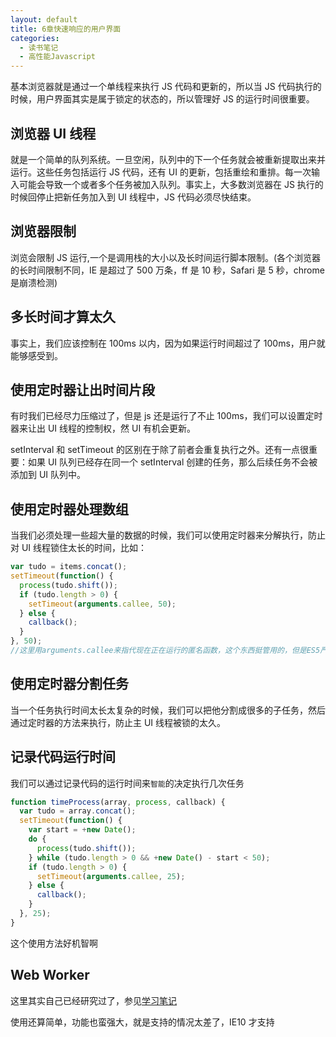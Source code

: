 ```yaml
---
layout: default
title: 6章快速响应的用户界面
categories:
  - 读书笔记
  - 高性能Javascript
---
```


基本浏览器就是通过一个单线程来执行 JS 代码和更新的，所以当 JS 代码执行的时候，用户界面其实是属于锁定的状态的，所以管理好 JS 的运行时间很重要。

## 浏览器 UI 线程

就是一个简单的队列系统。一旦空闲，队列中的下一个任务就会被重新提取出来并运行。这些任务包括运行 JS 代码，还有 UI 的更新，包括重绘和重排。每一次输入可能会导致一个或者多个任务被加入队列。事实上，大多数浏览器在 JS 执行的时候回停止把新任务加入到 UI 线程中，JS 代码必须尽快结束。

## 浏览器限制

浏览会限制 JS 运行,一个是调用栈的大小以及长时间运行脚本限制。(各个浏览器的长时间限制不同，IE 是超过了 500 万条，ff 是 10 秒，Safari 是 5 秒，chrome 是崩溃检测)

## 多长时间才算太久

事实上，我们应该控制在 100ms 以内，因为如果运行时间超过了 100ms，用户就能够感受到。

## 使用定时器让出时间片段

有时我们已经尽力压缩过了，但是 js 还是运行了不止 100ms，我们可以设置定时器来让出 UI 线程的控制权，然 UI 有机会更新。

setInterval 和 setTimeout 的区别在于除了前者会重复执行之外。还有一点很重要：如果 UI 队列已经存在同一个 setInterval 创建的任务，那么后续任务不会被添加到 UI 队列中。

## 使用定时器处理数组

当我们必须处理一些超大量的数据的时候，我们可以使用定时器来分解执行，防止对 UI 线程锁住太长的时间，比如：

```javascript
var tudo = items.concat();
setTimeout(function() {
  process(tudo.shift());
  if (tudo.length > 0) {
    setTimeout(arguments.callee, 50);
  } else {
    callback();
  }
}, 50);
//这里用arguments.callee来指代现在正在运行的匿名函数，这个东西挺管用的，但是ES5严格模式不支持
```

## 使用定时器分割任务

当一个任务执行时间太长太复杂的时候，我们可以把他分割成很多的子任务，然后通过定时器的方法来执行，防止主 UI 线程被锁的太久。

## 记录代码运行时间

我们可以通过记录代码的运行时间来`智能`的决定执行几次任务

```javascript
function timeProcess(array, process, callback) {
  var tudo = array.concat();
  setTimeout(function() {
    var start = +new Date();
    do {
      process(tudo.shift());
    } while (tudo.length > 0 && +new Date() - start < 50);
    if (tudo.length > 0) {
      setTimeout(arguments.callee, 25);
    } else {
      callback();
    }
  }, 25);
}
```

这个使用方法好机智啊

## Web Worker

这里其实自己已经研究过了，参见[学习笔记](https://github.com/panyifei/Front-end-learning/blob/master/%E6%A1%86%E6%9E%B6%E4%BB%A5%E5%8F%8A%E8%A7%84%E8%8C%83/HTML5/Web-Workers.md)

使用还算简单，功能也蛮强大，就是支持的情况太差了，IE10 才支持
